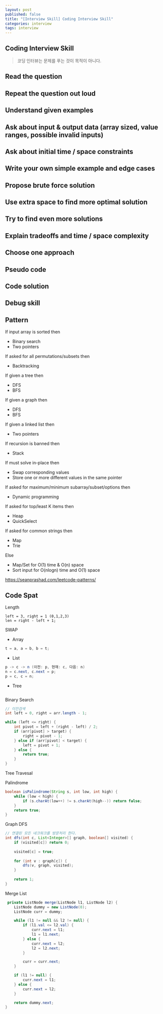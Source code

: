 ```yaml
---
layout: post
published: false
title: "[Interview Skill] Coding Interview Skill"
categories: interview
tags: interview 
---
```


## Coding Interview Skill
> 코딩 인터뷰는 문제를 푸는 것이 목적이 아니다.

## Read the question
## Repeat the question out loud
## Understand given examples
## Ask about input & output data (array sized, value ranges, possible invalid inputs)
## Ask about initial time / space constraints
## Write your own simple example and edge cases
## Propose brute force solution
## Use extra space to find more optimal solution
## Try to find even more solutions
## Explain tradeoffs and time / space complexity
## Choose one approach
## Pseudo code
## Code solution
## Debug skill

## Pattern

If input array is sorted then
- Binary search
- Two pointers

If asked for all permutations/subsets then
- Backtracking

If given a tree then
- DFS
- BFS

If given a graph then
- DFS
- BFS

If given a linked list then
- Two pointers

If recursion is banned then
- Stack

If must solve in-place then
- Swap corresponding values
- Store one or more different values in the same pointer

If asked for maximum/minimum subarray/subset/options then
- Dynamic programming

If asked for top/least K items then
- Heap
- QuickSelect

If asked for common strings then
- Map
- Trie

Else
- Map/Set for O(1) time & O(n) space
- Sort input for O(nlogn) time and O(1) space

https://seanprashad.com/leetcode-patterns/


## Code Spat

Length
```
left = 3, right = 1 (0,1,2,3)
len = right - left + 1;
```


SWAP

- Array
```java
t = a, a = b, b = t;
```

- List
```java
p -> c -> n (이전: p, 현재: c, 다음: n)
n = c.next, c.next = p;
p = c, c = n;
```

- Tree
```
```


Binary Search
```java
// 이진검색
int left = 0, right = arr.length - 1;

while (left <= right) {
    int pivot = left + (right - left) / 2;
    if (arr[pivot] > target) {
        right = pivot - 1;
    } else if (arr[pivot] < target) {
        left = pivot + 1;
    } else {
        return true;
    }
}
```

Tree Travesal

Palindrome
```java
boolean isPalindrome(String s, int low, int high) {
    while (low < high) {
        if (s.charAt(low++) != s.charAt(high--)) return false;
    }
    return true;
}
```

Graph DFS
```java
// 연결된 모든 네크워크를 방문처리 한다.
int dfs(int c, List<Integer>[] graph, boolean[] visited) {
    if (visited[c]) return 0;
    
    visited[c] = true;
    
    for (int v : graph[c]) {
        dfs(v, graph, visited);
    }
    
    return 1;
}
```

Merge List
```java
 private ListNode merge(ListNode l1, ListNode l2) {
    ListNode dummy = new ListNode(0);
    ListNode curr = dummy;

    while (l1 != null && l2 != null) {
        if (l1.val <= l2.val) {
            curr.next = l1;
            l1 = l1.next;
        } else {
            curr.next = l2;
            l2 = l2.next;
        }

        curr = curr.next;
    }

    if (l1 != null) {
        curr.next = l1;
    } else {
        curr.next = l2;
    }

    return dummy.next;
}
```